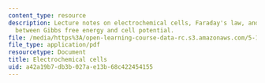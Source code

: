 ```yaml
---
content_type: resource
description: Lecture notes on electrochemical cells, Faraday's law, and the relationship
  between Gibbs free energy and cell potential.
file: /media/https%3A/open-learning-course-data-rc.s3.amazonaws.com/5-111-principles-of-chemical-science-fall-2008/a42a19b7db3b027ae13b68c422454155_lecnotes25.pdf
file_type: application/pdf
resourcetype: Document
title: Electrochemical cells
uid: a42a19b7-db3b-027a-e13b-68c422454155
---
```

